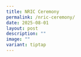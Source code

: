 ```yaml
---
title: NRIC Ceremony
permalink: /nric-ceremony/
date: 2025-08-01
layout: post
description: ""
image: ""
variant: tiptap
---
```

